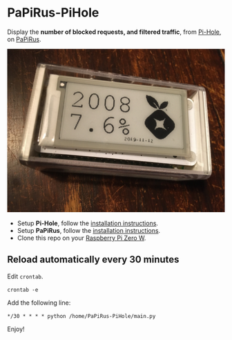 # PaPiRus-PiHole

Display the **number of blocked requests, and filtered traffic**, from [Pi-Hole](https://pi-hole.net), on [PaPiRus](https://github.com/PiSupply/PaPiRus).

![Image PaPiRus-PiHole](https://raw.githubusercontent.com/53645714n/PaPiRus-Pihole/master/image.JPG)

- Setup **Pi-Hole**, follow the [installation instructions](https://learn.adafruit.com/pi-hole-ad-blocker-with-pi-zero-w/install-pi-hole).
- Setup **PaPiRus**, follow the [installation instructions](https://github.com/PiSupply/PaPiRus).
- Clone this repo on your [Raspberry Pi Zero W](https://www.raspberrypi.org/products/).

## Reload automatically every 30 minutes

Edit `crontab`. 

```
crontab -e
```

Add the following line:

```
*/30 * * * * python /home/PaPiRus-PiHole/main.py
```

Enjoy!

